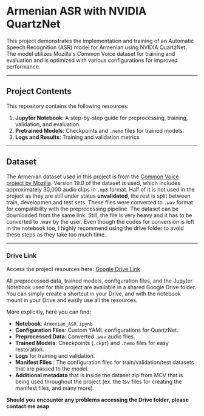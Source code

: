# Armenian ASR with NVIDIA QuartzNet

This project demonstrates the implementation and training of an Automatic Speech Recognition (ASR) model for Armenian using NVIDIA QuartzNet. The model utilizes Mozilla's Common Voice dataset for training and evaluation and is optimized with various configurations for improved performance.

---

## Project Contents

This repository contains the following resources:

1. **Jupyter Notebook**: A step-by-step guide for preprocessing, training, validation, and evaluation.
2. **Pretrained Models**: Checkpoints and `.nemo` files for trained models.
3. **Logs and Results**: Training and validation metrics 

---

## Dataset

The Armenian dataset used in this project is from the [Common Voice project by Mozilla](https://commonvoice.mozilla.org/hy-AM/datasets). Version 19.0 of the dataset is used, which includes approximately 30,000 audio clips in `.mp3` format. Half of it is not used in the project as they are still under status **unvalidated**, the rest is split between train, developmen,and test sets. These files were converted to `.wav` format for compatibility with the preprocessing pipeline. The dataset can be downloaded from the same link. Still, the file is very heavy and it has to be converted to .wav by the user. Even though the codes for conversion is left in the notebook too, I highly recommend using the drive folder to avoid these steps as they take too much time.


---




### Drive Link
Access the project resources here: [Google Drive Link](https://drive.google.com/drive/folders/1_GEwmRpFh-UUO1cn5J9HvOmQ_K7_gzIt?usp=sharing)

All preprocessed data, trained models, configuration files, and the Jupyter Notebook used for this project are available in a shared Google Drive folder. You can simply create a shortcut in your Drive, and with the notebook mount in your Drive and easily use all the resources.

More explicitly, here you can find:
- **Notebook**: `Armenian_ASR.ipynb`
- **Configuration Files**: Custom YAML configurations for QuartzNet.
- **Preprocessed Data**: Converted `.wav` audio files.
- **Trained Models**: Checkpoints (`.ckpt`) and `.nemo` files for easy restoration.
- **Logs** for training and validation.
- **Manifest Files** : The configuration files for train/validation/test datasets that are passed to the model.
- **Additional metadata** that is inside the dataset zip from MCV that is being used throughout the project (ex. the tsv files for creating the manifest files, and many more).

**Should you encounter any problems accessing the Drive folder, please contact me asap**